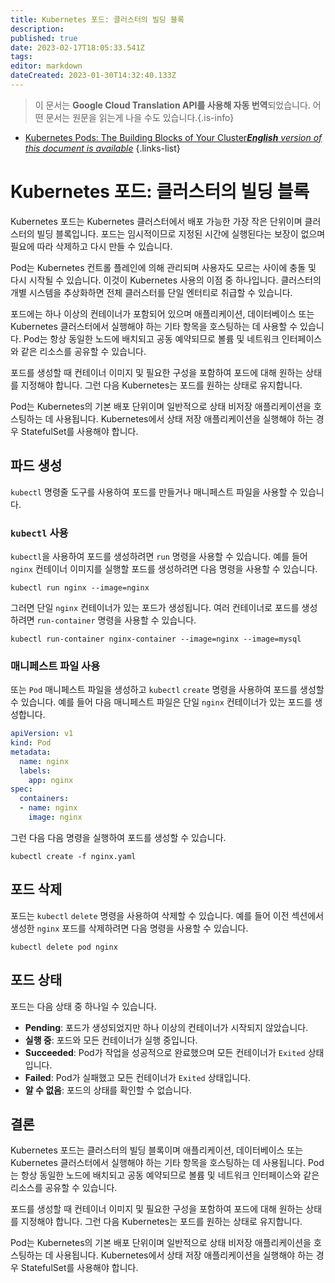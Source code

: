 ```yaml
---
title: Kubernetes 포드: 클러스터의 빌딩 블록
description: 
published: true
date: 2023-02-17T18:05:33.541Z
tags: 
editor: markdown
dateCreated: 2023-01-30T14:32:40.133Z
---
```


> 이 문서는 **Google Cloud Translation API를 사용해 자동 번역**되었습니다.
어떤 문서는 원문을 읽는게 나을 수도 있습니다.{.is-info}
- [Kubernetes Pods: The Building Blocks of Your Cluster***English** version of this document is available*](/en/Knowledge-base/Kubernetes/kubernetes-pods-the-building-blocks-of-your-cluster)
{.links-list}



# Kubernetes 포드: 클러스터의 빌딩 블록

Kubernetes 포드는 Kubernetes 클러스터에서 배포 가능한 가장 작은 단위이며 클러스터의 빌딩 블록입니다. 포드는 임시적이므로 지정된 시간에 실행된다는 보장이 없으며 필요에 따라 삭제하고 다시 만들 수 있습니다.

Pod는 Kubernetes 컨트롤 플레인에 의해 관리되며 사용자도 모르는 사이에 충돌 및 다시 시작될 수 있습니다. 이것이 Kubernetes 사용의 이점 중 하나입니다. 클러스터의 개별 시스템을 추상화하면 전체 클러스터를 단일 엔터티로 취급할 수 있습니다.

포드에는 하나 이상의 컨테이너가 포함되어 있으며 애플리케이션, 데이터베이스 또는 Kubernetes 클러스터에서 실행해야 하는 기타 항목을 호스팅하는 데 사용할 수 있습니다. Pod는 항상 동일한 노드에 배치되고 공동 예약되므로 볼륨 및 네트워크 인터페이스와 같은 리소스를 공유할 수 있습니다.

포드를 생성할 때 컨테이너 이미지 및 필요한 구성을 포함하여 포드에 대해 원하는 상태를 지정해야 합니다. 그런 다음 Kubernetes는 포드를 원하는 상태로 유지합니다.

Pod는 Kubernetes의 기본 배포 단위이며 일반적으로 상태 비저장 애플리케이션을 호스팅하는 데 사용됩니다. Kubernetes에서 상태 저장 애플리케이션을 실행해야 하는 경우 StatefulSet를 사용해야 합니다.

## 파드 생성

`kubectl` 명령줄 도구를 사용하여 포드를 만들거나 매니페스트 파일을 사용할 수 있습니다.

### `kubectl` 사용

`kubectl`을 사용하여 포드를 생성하려면 `run` 명령을 사용할 수 있습니다. 예를 들어 `nginx` 컨테이너 이미지를 실행할 포드를 생성하려면 다음 명령을 사용할 수 있습니다.

```
kubectl run nginx --image=nginx
```

그러면 단일 `nginx` 컨테이너가 있는 포드가 생성됩니다. 여러 컨테이너로 포드를 생성하려면 `run-container` 명령을 사용할 수 있습니다.

```
kubectl run-container nginx-container --image=nginx --image=mysql
```

### 매니페스트 파일 사용

또는 `Pod` 매니페스트 파일을 생성하고 `kubectl` `create` 명령을 사용하여 포드를 생성할 수 있습니다. 예를 들어 다음 매니페스트 파일은 단일 `nginx` 컨테이너가 있는 포드를 생성합니다.

```yaml
apiVersion: v1
kind: Pod
metadata:
  name: nginx
  labels:
    app: nginx
spec:
  containers:
  - name: nginx
    image: nginx
```

그런 다음 다음 명령을 실행하여 포드를 생성할 수 있습니다.

```
kubectl create -f nginx.yaml
```

## 포드 삭제

포드는 `kubectl` `delete` 명령을 사용하여 삭제할 수 있습니다. 예를 들어 이전 섹션에서 생성한 `nginx` 포드를 삭제하려면 다음 명령을 사용할 수 있습니다.

```
kubectl delete pod nginx
```

## 포드 상태

포드는 다음 상태 중 하나일 수 있습니다.

- **Pending**: 포드가 생성되었지만 하나 이상의 컨테이너가 시작되지 않았습니다.
- **실행 중**: 포드와 모든 컨테이너가 실행 중입니다.
- **Succeeded**: Pod가 작업을 성공적으로 완료했으며 모든 컨테이너가 `Exited` 상태입니다.
- **Failed**: Pod가 실패했고 모든 컨테이너가 `Exited` 상태입니다.
- **알 수 없음**: 포드의 상태를 확인할 수 없습니다.

## 결론

Kubernetes 포드는 클러스터의 빌딩 블록이며 애플리케이션, 데이터베이스 또는 Kubernetes 클러스터에서 실행해야 하는 기타 항목을 호스팅하는 데 사용됩니다. Pod는 항상 동일한 노드에 배치되고 공동 예약되므로 볼륨 및 네트워크 인터페이스와 같은 리소스를 공유할 수 있습니다.

포드를 생성할 때 컨테이너 이미지 및 필요한 구성을 포함하여 포드에 대해 원하는 상태를 지정해야 합니다. 그런 다음 Kubernetes는 포드를 원하는 상태로 유지합니다.

Pod는 Kubernetes의 기본 배포 단위이며 일반적으로 상태 비저장 애플리케이션을 호스팅하는 데 사용됩니다. Kubernetes에서 상태 저장 애플리케이션을 실행해야 하는 경우 StatefulSet를 사용해야 합니다.